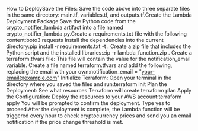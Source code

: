 How to DeploySave the Files: Save the code above into three separate files in the same directory: main.tf, variables.tf, and outputs.tf.Create the Lambda Deployment Package:Save the Python code from the crypto_notifier_lambda artifact into a file named crypto_notifier_lambda.py.Create a requirements.txt file with the following content:boto3
requests
Install the dependencies into the current directory:pip install -r requirements.txt -t .
Create a zip file that includes the Python script and the installed libraries:zip -r lambda_function.zip .
Create a terraform.tfvars file: This file will contain the value for the notification_email variable. Create a file named terraform.tfvars and add the following, replacing the email with your own:notification_email = "your-email@example.com"
Initialize Terraform: Open your terminal in the directory where you saved the files and run:terraform init
Plan the Deployment: See what resources Terraform will create:terraform plan
Apply the Configuration: Deploy the resources to your AWS account:terraform apply
You will be prompted to confirm the deployment. Type yes to proceed.After the deployment is complete, the Lambda function will be triggered every hour to check cryptocurrency prices and send you an email notification if the price change threshold is met.
